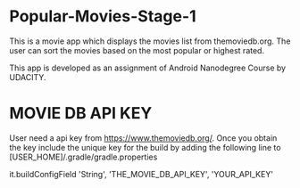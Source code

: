 # Popular-Movies-Stage-1
This is a movie  app which displays the movies list from themoviedb.org. 
The user can sort the movies based on the most popular or highest rated.

This app is developed as an assignment of Android Nanodegree Course by UDACITY.

MOVIE DB API KEY
=================
User need a api key from https://www.themoviedb.org/. Once you obtain the key include the unique key for the build by adding the following line to [USER_HOME]/.gradle/gradle.properties

it.buildConfigField 'String', 'THE_MOVIE_DB_API_KEY', 'YOUR_API_KEY'

